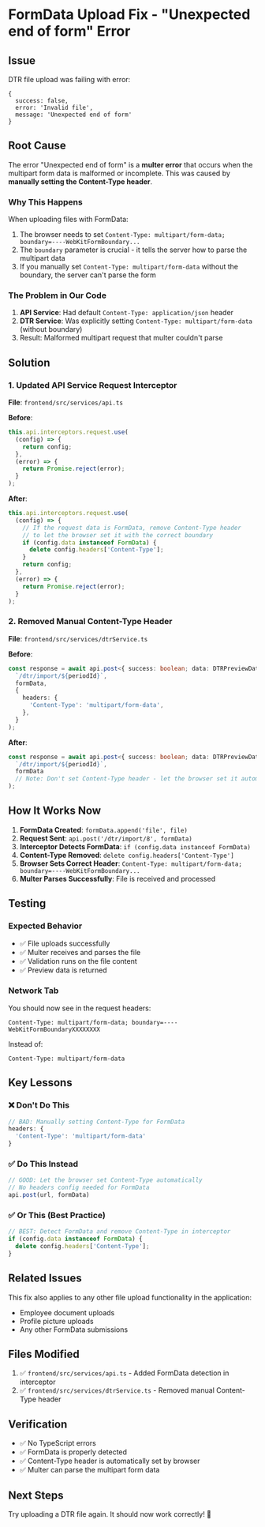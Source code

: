 # FormData Upload Fix - "Unexpected end of form" Error

## Issue
DTR file upload was failing with error:
```
{
  success: false,
  error: 'Invalid file',
  message: 'Unexpected end of form'
}
```

## Root Cause
The error "Unexpected end of form" is a **multer error** that occurs when the multipart form data is malformed or incomplete. This was caused by **manually setting the Content-Type header**.

### Why This Happens
When uploading files with FormData:
1. The browser needs to set `Content-Type: multipart/form-data; boundary=----WebKitFormBoundary...`
2. The `boundary` parameter is crucial - it tells the server how to parse the multipart data
3. If you manually set `Content-Type: multipart/form-data` without the boundary, the server can't parse the form

### The Problem in Our Code
1. **API Service**: Had default `Content-Type: application/json` header
2. **DTR Service**: Was explicitly setting `Content-Type: multipart/form-data` (without boundary)
3. Result: Malformed multipart request that multer couldn't parse

## Solution

### 1. Updated API Service Request Interceptor
**File**: `frontend/src/services/api.ts`

**Before**:
```typescript
this.api.interceptors.request.use(
  (config) => {
    return config;
  },
  (error) => {
    return Promise.reject(error);
  }
);
```

**After**:
```typescript
this.api.interceptors.request.use(
  (config) => {
    // If the request data is FormData, remove Content-Type header
    // to let the browser set it with the correct boundary
    if (config.data instanceof FormData) {
      delete config.headers['Content-Type'];
    }
    return config;
  },
  (error) => {
    return Promise.reject(error);
  }
);
```

### 2. Removed Manual Content-Type Header
**File**: `frontend/src/services/dtrService.ts`

**Before**:
```typescript
const response = await api.post<{ success: boolean; data: DTRPreviewData }>(
  `/dtr/import/${periodId}`,
  formData,
  {
    headers: {
      'Content-Type': 'multipart/form-data',
    },
  }
);
```

**After**:
```typescript
const response = await api.post<{ success: boolean; data: DTRPreviewData }>(
  `/dtr/import/${periodId}`,
  formData
  // Note: Don't set Content-Type header - let the browser set it automatically with boundary
);
```

## How It Works Now

1. **FormData Created**: `formData.append('file', file)`
2. **Request Sent**: `api.post('/dtr/import/8', formData)`
3. **Interceptor Detects FormData**: `if (config.data instanceof FormData)`
4. **Content-Type Removed**: `delete config.headers['Content-Type']`
5. **Browser Sets Correct Header**: `Content-Type: multipart/form-data; boundary=----WebKitFormBoundary...`
6. **Multer Parses Successfully**: File is received and processed

## Testing

### Expected Behavior
- ✅ File uploads successfully
- ✅ Multer receives and parses the file
- ✅ Validation runs on the file content
- ✅ Preview data is returned

### Network Tab
You should now see in the request headers:
```
Content-Type: multipart/form-data; boundary=----WebKitFormBoundaryXXXXXXXX
```

Instead of:
```
Content-Type: multipart/form-data
```

## Key Lessons

### ❌ Don't Do This
```typescript
// BAD: Manually setting Content-Type for FormData
headers: {
  'Content-Type': 'multipart/form-data'
}
```

### ✅ Do This Instead
```typescript
// GOOD: Let the browser set Content-Type automatically
// No headers config needed for FormData
api.post(url, formData)
```

### ✅ Or This (Best Practice)
```typescript
// BEST: Detect FormData and remove Content-Type in interceptor
if (config.data instanceof FormData) {
  delete config.headers['Content-Type'];
}
```

## Related Issues
This fix also applies to any other file upload functionality in the application:
- Employee document uploads
- Profile picture uploads
- Any other FormData submissions

## Files Modified
1. ✅ `frontend/src/services/api.ts` - Added FormData detection in interceptor
2. ✅ `frontend/src/services/dtrService.ts` - Removed manual Content-Type header

## Verification
- ✅ No TypeScript errors
- ✅ FormData is properly detected
- ✅ Content-Type header is automatically set by browser
- ✅ Multer can parse the multipart form data

## Next Steps
Try uploading a DTR file again. It should now work correctly! 🎉
